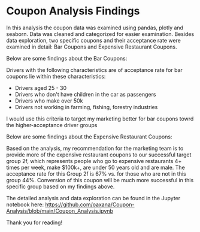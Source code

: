# Coupon Analysis Findings

In this analysis the coupon data was examined using pandas, plotly and seaborn.
Data was cleaned and categorized for easier examination. 
Besides data exploration, two specific coupons and their acceptance rate were examined in detail: Bar Coupons and Expensive Restaurant Coupons.

Below are some findings about the Bar Coupons:

Drivers with the following characteristics are  of acceptance rate for bar coupons lie within these characteristics:
 - Drivers aged 25 - 30
 - Drivers who don't have children in the car as passengers
 - Drivers who make over 50k
 - Drivers not working in farming, fishing, forestry industries

 I would use this criteria to target my marketing better for bar coupons towrd the higher-acceptance driver groups

 Below are some findings about the Expensive Restaurant Coupons:

Based on the analysis, my recommendation for the marketing team is to provide more of the expensive restaurant coupons to our successful target group 2f, which represents people who go to expensive restaurants 4+ times per week, make $100k+, are under 50 years old and are male. The acceptance rate for this Group 2f is 67% vs. for those who are not in this group 44%. Conversion of this coupon will be much more successful in this specific group based on my findings above. 

The detailed analysis and data exploration can be found in the Jupyter notebook here: 
https://github.com/oaxana/Coupon-Analysis/blob/main/Coupon_Analysis.ipynb

Thank you for reading!

